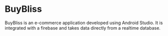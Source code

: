 # BuyBliss
BuyBliss is an e-commerce application developed using Android Studio. It is integrated with a firebase and takes data directly from a realtime database.
